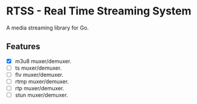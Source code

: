 # RTSS - Real Time Streaming System

A media streaming library for Go.

## Features
- [x] m3u8 muxer/demuxer.
- [ ] ts muxer/demuxer.
- [ ] flv muxer/demuxer.
- [ ] rtmp muxer/demuxer.
- [ ] rtp muxer/demuxer.
- [ ] stun muxer/demuxer.
